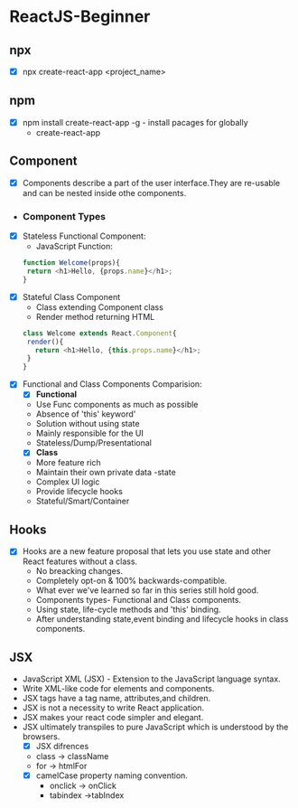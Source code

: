 # ReactJS-Beginner


## npx 
 - [x] npx create-react-app <project_name> 

## npm 
 - [x] npm install create-react-app -g - install pacages for globally
   - create-react-app <project-name> 

## Component
 - [x] Components describe a part of the user interface.They are re-usable and can be nested inside othe components.
 - ### Component Types 
 - [x] Stateless Functional Component:
   - JavaScript Function:
   ~~~javascript
   function Welcome(props){
    return <h1>Hello, {props.name}</h1>;
   }
   ~~~
 - [x] Stateful Class Component
   - Class extending Component class 
   - Render method returning HTML
   ~~~javascript
   class Welcome extends React.Component{
    render(){
      return <h1>Hello, {this.props.name}</h1>;
    }
   }
   ~~~
 - [x] Functional and Class Components Comparision:
   - [x] <b>Functional</b>
    - Use Func components as much as possible
    - Absence of 'this' keyword'
    - Solution without using state
    - Mainly responsible for the UI
    - Stateless/Dump/Presentational
   - [x] <b>Class</b>
    - More feature rich
    - Maintain their own private data -state
    - Complex UI logic
    - Provide lifecycle hooks
    - Stateful/Smart/Container

## Hooks
 - [x] Hooks are  a new feature proposal that lets you use state and other React features without a class.
   - No breacking changes.
   - Completely opt-on & 100% backwards-compatible.
   - What ever we've learned so far in this series still hold good.
   - Components types- Functional and Class components.
   - Using state, life-cycle methods and 'this' binding.
   - After understanding state,event binding and lifecycle hooks in class components.

## JSX
 - JavaScript XML (JSX) - Extension to the JavaScript language syntax.
 - Write XML-like code for elements and components.
 - JSX tags have a tag name, attributes,and children.
 - JSX is not a necessity to write React application.
 - JSX makes your react code simpler and elegant.
 - JSX ultimately transpiles to pure JavaScript which is understood by the browsers.
   - [x] JSX difrences
    - class -> className
    - for -> htmlFor
    - [x] camelCase property naming convention.
      - onclick -> onClick
      - tabindex ->tabIndex
